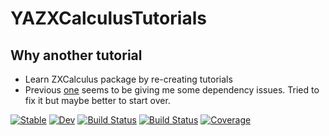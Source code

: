 # YAZXCalculusTutorials

## Why another tutorial
- Learn ZXCalculus package by re-creating tutorials
- Previous [one](https://github.com/ChenZhao44/ZXCalculusTutorials) seems to be
  giving me some dependency issues. Tried to fix it but maybe better to start over.

[![Stable](https://img.shields.io/badge/docs-stable-blue.svg)](https://exAClior.github.io/YAZXCalculusTutorials.jl/stable/)
[![Dev](https://img.shields.io/badge/docs-dev-blue.svg)](https://exAClior.github.io/YAZXCalculusTutorials.jl/dev/)
[![Build Status](https://github.com/exAClior/YAZXCalculusTutorials.jl/actions/workflows/CI.yml/badge.svg?branch=main)](https://github.com/exAClior/YAZXCalculusTutorials.jl/actions/workflows/CI.yml?query=branch%3Amain)
[![Build Status](https://travis-ci.com/exAClior/YAZXCalculusTutorials.jl.svg?branch=main)](https://travis-ci.com/exAClior/YAZXCalculusTutorials.jl)
[![Coverage](https://codecov.io/gh/exAClior/YAZXCalculusTutorials.jl/branch/main/graph/badge.svg)](https://codecov.io/gh/exAClior/YAZXCalculusTutorials.jl)
